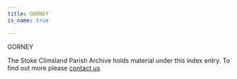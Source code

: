 ```yaml
---
title: GORNEY
is_name: true

---
```


GORNEY


The Stoke Climsland Parish Archive holds material under this index entry. To find out more please [contact us](/contact/)
